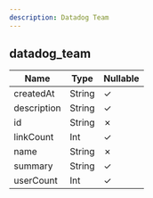 ```yaml
---
description: Datadog Team
---
```

datadog_team
------------

| **Name**    | **Type** | **Nullable** |
| ----------- | -------- | ------------ |
| createdAt   | String   | &check;      |
| description | String   | &check;      |
| id          | String   | &cross;      |
| linkCount   | Int      | &check;      |
| name        | String   | &cross;      |
| summary     | String   | &check;      |
| userCount   | Int      | &check;      |
